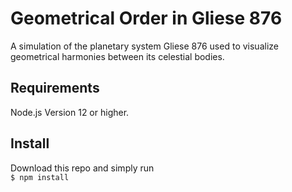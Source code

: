 # Geometrical Order in Gliese 876

A simulation of the planetary system Gliese 876 used to visualize geometrical harmonies between its celestial bodies.

## Requirements

Node.js Version 12 or higher.

## Install

Download this repo and simply run<br>
`$ npm install`
